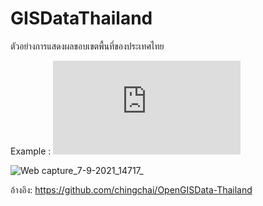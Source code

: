 # GISDataThailand
ตัวอย่างการแสดงผลขอบเขตพื้นที่ของประเทศไทย

Example : ![Demo](https://somnuekm.github.io/GISDataThailand/provinces.html) 

![Web capture_7-9-2021_14717_](https://user-images.githubusercontent.com/58202287/132300022-ad7063e7-4ecf-4e2d-ad3b-16b512a15d9f.jpeg)

อ้างอิง: https://github.com/chingchai/OpenGISData-Thailand
